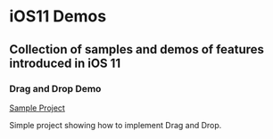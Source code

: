 # iOS11 Demos
Collection of samples and demos of features introduced in iOS 11
---

### Drag and Drop Demo
[Sample Project](https://github.com/handsomecode/ios11-Demos/tree/master/Drag%20and%20Drop)

Simple project showing how to implement Drag and Drop.
